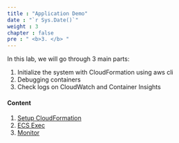 ```yaml
---
title : "Application Demo"
date : "`r Sys.Date()`"
weight : 3
chapter : false
pre : " <b>3. </b> "
---
```


In this lab, we will go through 3 main parts:

1. Initialize the system with CloudFormation using aws cli
2. Debugging containers
3. Check logs on CloudWatch and Container Insights

#### Content

1. [Setup CloudFormation](./3.1-run-cfn/)
2. [ECS Exec](./3.2-container-exec-cmd/)
3. [Monitor](./3.3-monitor/)
